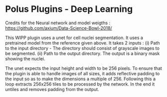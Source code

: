# Polus Plugins - Deep Learning

Credits for the Neural network and model weigths : https://github.com/axium/Data-Science-Bowl-2018/

This WIPP plugin uses a unet for cell nuclei segmentation. It uses a pretrained model from the reference given above. 
It takes 2 inputs : (i) Path to the input directory - The directory should consist of  grayscale images to be segmented. (ii) Path to the output directory. The output is a binary mask showing the nuclei. 

The unet expects the input height and width to be 256 pixels. To ensure that the plugin is able to handle images of all sizes, it adds reflective padding to the input so as to make the dimensions a multiple of 256. Following this a loop extracts 256x256 tiles to be processed by the network. In the end it untiles and removes padding from the output. 
